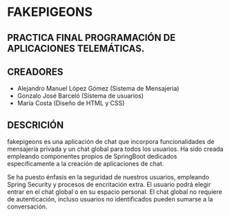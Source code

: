 # FAKEPIGEONS
## PRACTICA FINAL PROGRAMACIÓN DE APLICACIONES TELEMÁTICAS.
## CREADORES
- Alejandro Manuel López Gómez (Sistema de Mensajeria)
- Gonzalo José Barceló (Sistema de usuarios)
- María Costa (Diseño de HTML y CSS)

## DESCRICIÓN
fakepigeons es una aplicación de chat que incorpora funcionalidades de mensajería privada y un chat global para todos los usuarios. Ha sido creada empleando componentes propios de SpringBoot dedicados especificamente a la creación de aplicaciones de chat.

Se ha puesto énfasis en la seguridad de nuestros usuarios, empleando Spring Security y procesos de encritación extra. El usuario podrá elegir entrar en el chat global o en su espacio personal. El chat global no requiere de autenticación, incluso usuarios no identificados pueden sumarse a la conversación.
